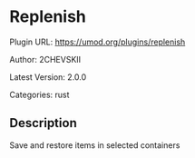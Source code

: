 # Replenish

Plugin URL: https://umod.org/plugins/replenish

Author: 2CHEVSKII

Latest Version: 2.0.0

Categories: rust

## Description

Save and restore items in selected containers
